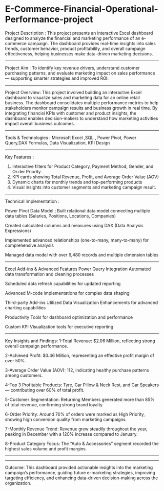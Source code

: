 # E-Commerce-Financial-Operational-Performance-project


Project Description :
This project presents an interactive Excel dashboard designed to analyze the financial and marketing performance of an e-commerce campaign. The dashboard provides real-time insights into sales trends, customer behavior, product profitability, and overall campaign effectiveness, helping businesses make data-driven marketing decisions.

---

Project Aim :
To identify key revenue drivers, understand customer purchasing patterns, and evaluate marketing impact on sales performance — supporting smarter strategies and improved ROI.

---
Project Overview:
This project involved building an interactive Excel dashboard to visualize sales and marketing data for an online retail business. The dashboard consolidates multiple performance metrics to help stakeholders monitor campaign results and business growth in real time. By integrating financial KPIs with customer and product insights, the dashboard enables decision-makers to understand how marketing activities impact overall business outcomes.

---

Tools & Technologies :
Microsoft Excel ,SQL , Power Pivot, Power Query,DAX Formulas, Data Visualization, KPI Design

---
Key Features :
1) Interactive filters for Product Category, Payment Method, Gender, and Or.der Priority.
2) KPI cards showing Total Revenue, Profit, and Average Order Value (AOV)
3) Dynamic charts for monthly trends and top-performing products
4) Visual insights into customer segments and marketing campaign result.


---

Technical Implementation :

Power Pivot Data Model ;
Built relational data model connecting multiple data tables (Salaries, Positions, Locations, Companies)

Created calculated columns and measures using DAX (Data Analysis Expressions)

Implemented advanced relationships (one-to-many, many-to-many) for comprehensive analysis

Managed data model with over 6,480 records and multiple dimension tables

---

Excel Add-ins & Advanced Features
Power Query Integration
Automated data transformation and cleaning processes

Scheduled data refresh capabilities for updated reporting

Advanced M-code implementations for complex data shaping

Third-party Add-ins Utilized
Data Visualization Enhancements for advanced charting capabilities

Productivity Tools for dashboard optimization and performance

Custom KPI Visualization tools for executive reporting 

----

Key Insights and Findings:
1-Total Revenue: $2.06 Million, reflecting strong overall campaign performance.

2-Achieved Profit: $0.46 Million, representing an effective profit margin of over 50%.

3-Average Order Value (AOV): 112, indicating healthy purchase patterns among customers.

4-Top 3 Profitable Products: Tyre, Car Pillow & Neck Rest, and Car Speakers — contributing over 60% of total profit.

5-Customer Segmentation: Returning Members generated more than 85% of total revenue, confirming strong brand loyalty.

6-Order Priority: Around 70% of orders were marked as High Priority, showing high conversion quality from marketing campaigns.

7-Monthly Revenue Trend: Revenue grew steadily throughout the year, peaking in December with a 120% increase compared to January.

8-Product Category Focus: The “Auto & Accessories” segment recorded the highest sales volume and profit margins.

---
---
Outcome:
This dashboard provided actionable insights into the marketing campaign’s performance, guiding future e-marketing strategies, improving targeting efficiency, and enhancing data-driven decision-making across the organization.

